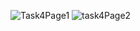 ![Task4Page1](https://github.com/user-attachments/assets/56340096-2a55-4cca-bbce-c114798b6aa6)
![task4Page2](https://github.com/user-attachments/assets/57d7d21a-0be9-4267-bc59-1a85ce08a22f)
